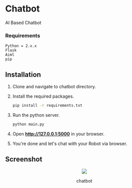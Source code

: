 # Chatbot
AI Based Chatbot

### Requirements
    Python = 2.x.x
    Flask
    Aiml
    pip

## Installation

1. Clone and navigate to chatbot directory.

2. Install the required packages.
    ```bash
    pip install -r requirements.txt
    ```

3. Run the python server.
    ```bash
    python main.py
    ```
4. Open **http://127.0.0.1:5000** in your browser.

5. You're done and let's chat with your Robot via browser.

## Screenshot
<div align="center">
  <img src="https://github.com/devman-AI/AI-based-Chatbot/blob/master/result.PNG">  
  <p>chatbot</p>
</div>

